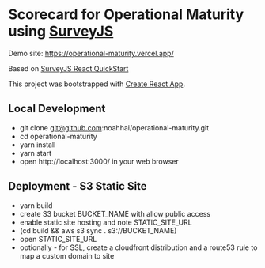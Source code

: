 # Scorecard for Operational Maturity using [SurveyJS](https://surveyjs.io/Overview/Library/)

Demo site: https://operational-maturity.vercel.app/

Based on [SurveyJS React QuickStart](https://github.com/surveyjs/surveyjs_react_quickstart.git)

This project was bootstrapped with [Create React App](https://github.com/facebookincubator/create-react-app).

## Local Development

- git clone git@github.com:noahhai/operational-maturity.git
- cd operational-maturity
- yarn install
- yarn start
- open http://localhost:3000/ in your web browser

## Deployment - S3 Static Site

- yarn build
- create S3 bucket BUCKET_NAME with allow public access
- enable static site hosting and note STATIC_SITE_URL
- (cd build && aws s3 sync . s3://BUCKET_NAME)
- open STATIC_SITE_URL
- optionally - for SSL, create a cloudfront distribution and a route53 rule to map a custom domain to site
